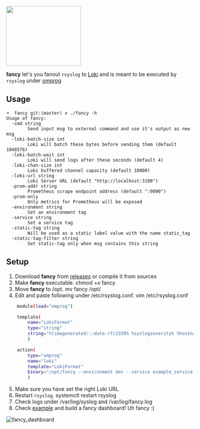 <img src="https://user-images.githubusercontent.com/20154956/67162203-297e5300-f362-11e9-899b-4644d3084a02.png" width="200" height="160">

**fancy** let's you fanout `rsyslog` to [Loki](https://github.com/grafana/loki) and is meant to be executed by `rsyslog` under
[omprog](http://www.rsyslog.com/doc/master/configuration/modules/omprog.html)

## Usage

```
➜  fancy git:(master) ✗ ./fancy -h
Usage of fancy:
  -cmd string
        Send input msg to external command and use it's output as new msg
  -loki-batch-size int
        Loki will batch these bytes before sending them (default 1048576)
  -loki-batch-wait int
        Loki will send logs after these seconds (default 4)
  -loki-chan-size int
        Loki buffered channel capacity (default 10000)
  -loki-url string
        Loki Server URL (default "http://localhost:3100")
  -prom-addr string
        Prometheus scrape endpoint address (default ":9090")
  -prom-only
        Only metrics for Prometheus will be exposed
  -environment string
        Set an environment tag
  -service string
        Set a service tag
  -static-tag string
        Will be used as a static label value with the name static_tag
  -static-tag-filter string
        Set static-tag only when msg contains this string
```
## Setup

1. Download **fancy** from [releases](https://github.com/negbie/fancy/releases) or compile it from sources
2. Make **fancy** executable. chmod +x fancy
3. Move **fancy** to /opt. mv fancy /opt/
4. Edit and paste following under /etc/rsyslog.conf. vim /etc/rsyslog.conf

```bash
    module(load="omprog")

    template(
        name="LokiFormat"
        type="string"
        string="%timegenerated:::date-rfc3339% %syslogseverity% %hostname% %programname%%msg%\n"
        )

    action(
        type="omprog"
        name="loki"
        template="LokiFormat"
        binary="/opt/fancy --environment dev --service example_service --loki-url https://your_endpoint/api/prom/push"
        )
```
5. Make sure you have set the right Loki URL
6. Restart `rsyslog`. systemctl restart rsyslog
7. Check logs under /var/log/syslog and /var/log/fancy.log
8. Check [example](https://github.com/negbie/fancy/tree/master/example) and build a fancy dashboard! Uh fancy :)

![fancy_dashboard](https://user-images.githubusercontent.com/20154956/67338148-cab70600-f528-11e9-97c3-5782e4714193.png)